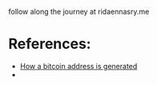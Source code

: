 follow along the journey at ridaennasry.me



# References:


- [How a bitcoin address is generated](https://bitcointalk.org/index.php?topic=5223167.0)
- 